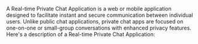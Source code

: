
A Real-time Private Chat Application is a web or mobile application designed to facilitate instant and secure communication between individual users. Unlike public chat applications, private chat apps are focused on one-on-one or small-group conversations with enhanced privacy features. Here's a description of a Real-time Private Chat Application:
